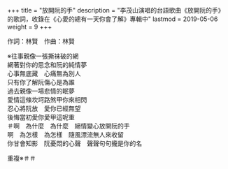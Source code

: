+++
title = "放開阮的手"
description = "李茂山演唱的台語歌曲《放開阮的手》的歌詞，收錄在《心愛的總有一天你會了解》專輯中"
lastmod = 2019-05-06
weight = 9
+++

作詞：林賢　作曲：林賢

※往事親像一張撕袜破的網  
網著對你的思念和阮的純情夢  
心事無底藏　心痛無為別人  
只有你了解阮傷心是為誰  
過去親像一場悲情的眠夢  
愛情這條坎坷路煞甲你來相閃  
忍心將阮放　愛你已經無望  
後悔當初愛你愛甲這呢重  
＃啊　為什麼　為什麼　絕情變心放開阮的手  
啊　為怎樣　為怎樣　隨風漂流無人來收留  
你甘會知影　阮憂悶的心聲　聲聲句句攏是你的名  

重複※＃＃
